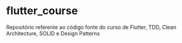 # flutter_course
Repositório referente ao código fonte do curso de Flutter, TDD, Clean Architecture, SOLID e Design Patterns


